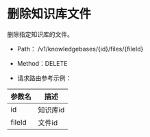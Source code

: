 # 删除知识库文件

删除指定知识库的文件。

- Path： /v1/knowledgebases/{id}/files/{fileId}
- Method：DELETE

- 请求路由参考示例：

|参数名      |描述 |
|----------- |----------- |
|id  |知识库id |
|fileId  |文件id |